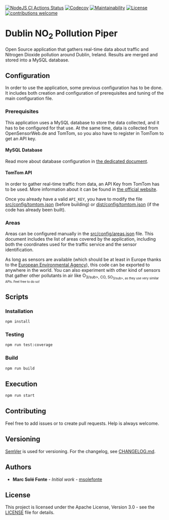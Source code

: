 [![NodeJS CI Actions Status](https://img.shields.io/github/workflow/status/msolefonte/dublin-pollution-piper/nodejs-ci)](https://github.com/msolefonte/dublin-pollution-piper/actions)
[![Codecov](https://codecov.io/gh/msolefonte/dublin-pollution-piper/branch/master/graph/badge.svg)](https://codecov.io/gh/msolefonte/dublin-pollution-piper)
[![Maintainability](https://api.codeclimate.com/v1/badges/8e48291929dd5190e908/maintainability)](https://codeclimate.com/github/msolefonte/dublin-pollution-piper/maintainability)
[![License](https://img.shields.io/github/license/msolefonte/dublin-pollution-piper)](https://github.com/msolefonte/dublin-pollution-piper/blob/master/LICENSE)
[![contributions welcome](https://img.shields.io/badge/contributions-welcome-brightgreen.svg)](https://github.com/msolefonte/dublin-pollution-piper/blob/master/CONTRIBUTING.md)

# Dublin NO<sub>2</sub> Pollution Piper

Open Source application that gathers real-time data about traffic and Nitrogen Dioxide pollution around Dublin, Ireland. 
Results are merged and stored into a MySQL database.

## Configuration

In order to use the application, some previous configuration has to be done. It includes both creation and configuration
of prerequisites and tuning of the main configuration file.

### Prerequisites

This application uses a MySQL database to store the data collected, and it has to be configured for that use. At the 
same time, data is collected from OpenSensorWeb.de and TomTom, so you also have to register in TomTom to get an API key. 

#### MySQL Database

Read more about database configuration in [the dedicated document](docs/database.md).

#### TomTom API

In order to gather real-time traffic from data, an API Key from TomTom has to be used. More information about it can be
found in [the official website](https://developer.tomtom.com/).

Once you already have a valid `API_KEY`, you have to modify the file [src/config/tomtom.json](src/config/tomtom.json)
(before building) or [dist/config/tomtom.json](dist/config/tomtom.json) (if the code has already been built).

### Areas

Areas can be configured manually in the [src/config/areas.json](src/config/areas.json) file. This document includes the
list of areas covered by the application, including both the coordinates used for the traffic service and the sensor
identification. 

As long as sensors are available (which should be at least in Europe thanks to the 
[European Environmental Agency](https://www.eea.europa.eu/themes/air)), this code can be exported to anywhere in the 
world. You can also experiment with other kind of sensors that gather other pollutants in air like O<sub>3/sub>, CO, 
SO<sub>3/sub>, as they use very similar APIs. Feel free to do so!

## Scripts

### Installation

```bash
npm install
```

### Testing

```bash
npm run test:coverage
```

### Build

```bash
npm run build
```

## Execution

```bash
npm run start
```

## Contributing

Feel free to add issues or to create pull requests. Help is always welcome.

## Versioning

[SemVer](http://semver.org/) is used for versioning. For the changelog, see [CHANGELOG.md](CHANGELOG.md). 

## Authors

* **Marc Solé Fonte** - *Initial work* - [msolefonte](https://github.com/msolefonte)

## License

This project is licensed under the Apache License, Version 3.0 - see the [LICENSE](LICENSE) file for details.
